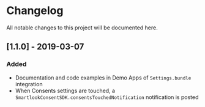 # Changelog
All notable changes to this project will be documented here.

## [1.1.0] - 2019-03-07
### Added
- Documentation and code examples in Demo Apps of `Settings.bundle` integration
- When Consents settings are touched, a `SmartlookConsentSDK.consentsTouchedNotification` notification is posted
